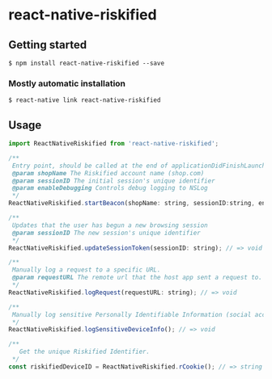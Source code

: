 # react-native-riskified

## Getting started

`$ npm install react-native-riskified --save`

### Mostly automatic installation

`$ react-native link react-native-riskified`

## Usage
```javascript
import ReactNativeRiskified from 'react-native-riskified';

/**
 Entry point, should be called at the end of applicationDidFinishLaunching:
 @param shopName The Riskified account name (shop.com)
 @param sessionID The initial session's unique identifier
 @param enableDebugging Controls debug logging to NSLog
 */
ReactNativeRiskified.startBeacon(shopName: string, sessionID:string, enableDebugging: boolean); // => void

/**
 Updates that the user has begun a new browsing session
 @param sessionID The new session's unique identifier
 */
ReactNativeRiskified.updateSessionToken(sessionID: string); // => void

/**
 Manually log a request to a specific URL.
 @param requestURL The remote url that the host app sent a request to.
 */
ReactNativeRiskified.logRequest(requestURL: string); // => void

/**
 Manually log sensitive Personally Identifiable Information (social account data).
 */
ReactNativeRiskified.logSensitiveDeviceInfo(); // => void

/**
   Get the unique Riskified Identifier.
 */
const riskifiedDeviceID = ReactNativeRiskified.rCookie(); // => string
```

